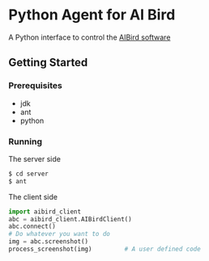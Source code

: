 # Python Agent for AI Bird

A Python interface to control the [AIBird software](https://aibirds.org)

## Getting Started

### Prerequisites

* jdk
* ant
* python

### Running
The server side
```bash
$ cd server
$ ant
```
The client side
```python
import aibird_client
abc = aibird_client.AIBirdClient()
abc.connect()
# Do whatever you want to do
img = abc.screenshot()
process_screenshot(img)         # A user defined code
```
